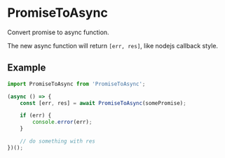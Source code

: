 # PromiseToAsync

Convert promise to async function.

The new async function will return `[err, res]`, like nodejs callback style.

## Example

```javascript
import PromiseToAsync from 'PromiseToAsync';

(async () => {
    const [err, res] = await PromiseToAsync(somePromise);

    if (err) {
        console.error(err);
    }

    // do something with res
})();
```